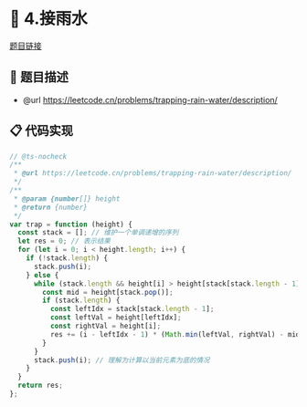 # 🎲 4.接雨水

[题目链接](https://leetcode.cn/problems/trapping-rain-water/description/)

## 📃 题目描述
* @url https://leetcode.cn/problems/trapping-rain-water/description/

## 📋 代码实现
```typescript
// @ts-nocheck
/**
 * @url https://leetcode.cn/problems/trapping-rain-water/description/
 */
/**
 * @param {number[]} height
 * @return {number}
 */
var trap = function (height) {
  const stack = []; // 维护一个单调递增的序列
  let res = 0; // 表示结果
  for (let i = 0; i < height.length; i++) {
    if (!stack.length) {
      stack.push(i);
    } else {
      while (stack.length && height[i] > height[stack[stack.length - 1]]) {
        const mid = height[stack.pop()];
        if (stack.length) {
          const leftIdx = stack[stack.length - 1];
          const leftVal = height[leftIdx];
          const rightVal = height[i];
          res += (i - leftIdx - 1) * (Math.min(leftVal, rightVal) - mid);
        }
      }
      stack.push(i); // 理解为计算以当前元素为底的情况
    }
  }
  return res;
};

```
